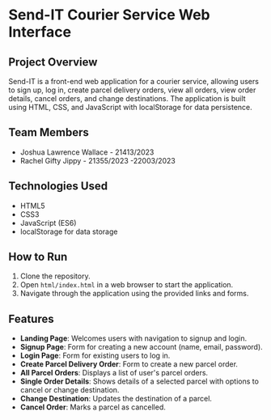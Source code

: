 # Send-IT Courier Service Web Interface

## Project Overview
Send-IT is a front-end web application for a courier service, allowing users to sign up, log in, create parcel delivery orders, view all orders, view order details, cancel orders, and change destinations. The application is built using HTML, CSS, and JavaScript with localStorage for data persistence.

## Team Members
- Joshua Lawrence Wallace - 21413/2023
- Rachel Gifty Jippy - 21355/2023
-22003/2023


## Technologies Used
- HTML5
- CSS3
- JavaScript (ES6)
- localStorage for data storage

## How to Run
1. Clone the repository.
2. Open `html/index.html` in a web browser to start the application.
3. Navigate through the application using the provided links and forms.

## Features
- **Landing Page**: Welcomes users with navigation to signup and login.
- **Signup Page**: Form for creating a new account (name, email, password).
- **Login Page**: Form for existing users to log in.
- **Create Parcel Delivery Order**: Form to create a new parcel order.
- **All Parcel Orders**: Displays a list of user's parcel orders.
- **Single Order Details**: Shows details of a selected parcel with options to cancel or change destination.
- **Change Destination**: Updates the destination of a parcel.
- **Cancel Order**: Marks a parcel as cancelled.
